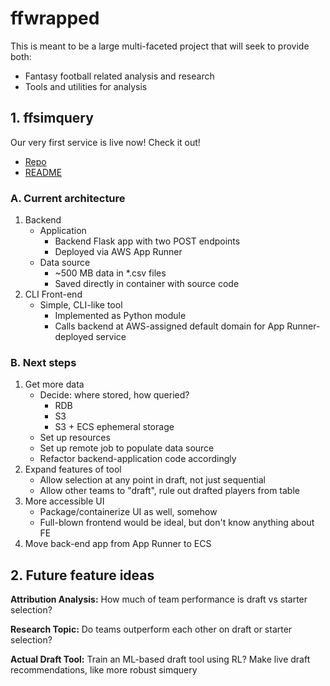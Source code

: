 # ffwrapped
This is meant to be a large multi-faceted project that will seek to provide both:
- Fantasy football related analysis and research
- Tools and utilities for analysis

## 1. ffsimquery
Our very first service is live now! Check it out!
- [Repo](src/modules/simQuery)
- [README](src/modules/simQuery/ffsimquery.md)

### A. Current architecture
1. Backend
   - Application
     - Backend Flask app with two POST endpoints
     - Deployed via AWS App Runner
   - Data source
     - ~500 MB data in *.csv files
     - Saved directly in container with source code
2. CLI Front-end
   - Simple, CLI-like tool
     - Implemented as Python module
     - Calls backend at AWS-assigned default domain for App Runner-deployed service

### B. Next steps
1. Get more data
   - Decide: where stored, how queried?
     - RDB
     - S3
     - S3 + ECS ephemeral storage
   - Set up resources
   - Set up remote job to populate data source
   - Refactor backend-application code accordingly  
2. Expand features of tool
   - Allow selection at any point in draft, not just sequential
   - Allow other teams to "draft", rule out drafted players from table
3. More accessible UI
   - Package/containerize UI as well, somehow
   - Full-blown frontend would be ideal, but don't know anything about FE
4. Move back-end app from App Runner to ECS

## 2. Future feature ideas
**Attribution Analysis:** How much of team performance is draft vs starter selection?

**Research Topic:** Do teams outperform each other on draft or starter selection?

**Actual Draft Tool:** Train an ML-based draft tool using RL? Make live draft recommendations, like more robust simquery

